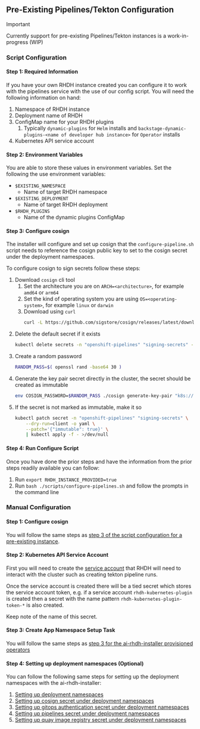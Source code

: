 ## Pre-Existing Pipelines/Tekton Configuration

> [!IMPORTANT] 
> Currently support for pre-existing Pipelines/Tekton instances is a work-in-progress (WIP)

### Script Configuration

#### Step 1: Required Information

If you have your own RHDH instance created you can configure it to work with the pipelines service with the use of our config script. You will need the following information on hand:

1. Namespace of RHDH instance
2. Deployment name of RHDH
3. ConfigMap name for your RHDH plugins
   1. Typically `dynamic-plugins` for `Helm` installs and `backstage-dynamic-plugins-<name of developer hub instance>` for `Operator` installs
4. Kubernetes API service account

#### Step 2: Environment Variables

You are able to store these values in environment variables. Set the following the use environment variables:
- `$EXISTING_NAMESPACE`
  - Name of target RHDH namespace
- `$EXISTING_DEPLOYMENT`
  - Name of target RHDH deployment
- `$RHDH_PLUGINS`
  - Name of the dynamic plugins ConfigMap

#### Step 3: Configure cosign

The installer will configure and set up cosign that the `configure-pipeline.sh` script needs to reference the cosign public key to set to the cosign secret under the deployment namespaces.

To configure cosign to sign secrets follow these steps:
1. Download `cosign` cli tool
    1. Set the architecture you are on `ARCH=<architecture>`, for example `amd64` or `arm64`
    2. Set the kind of operating system you are using `OS=<operating-system>`, for example `linux` or `darwin`
    3. Download using `curl`
        ```sh
        curl -L https://github.com/sigstore/cosign/releases/latest/download/cosign-$OS-$ARCH -o cosign && chmod +x cosign
        ```
2. Delete the default secret if it exists
    ```sh
    kubectl delete secrets -n "openshift-pipelines" "signing-secrets" --ignore-not-found=true
    ```
3. Create a random password
    ```sh
    RANDOM_PASS=$( openssl rand -base64 30 )
    ```
4. Generate the key pair secret directly in the cluster, the secret should be created as immutable
    ```sh
    env COSIGN_PASSWORD=$RANDOM_PASS ./cosign generate-key-pair "k8s://openshift-pipelines/signing-secrets" >/dev/null
    ```
5. If the secret is not marked as immutable, make it so
    ```sh
    kubectl patch secret -n "openshift-pipelines" "signing-secrets" \
        --dry-run=client -o yaml \
        --patch='{"immutable": true}' \
        | kubectl apply -f - >/dev/null
    ````


#### Step 4: Run Configure Script

Once you have done the prior steps and have the information from the prior steps readily available you can follow:

1. Run `export RHDH_INSTANCE_PROVIDED=true`
2. Run `bash ./scripts/configure-pipelines.sh` and follow the prompts in the command line

### Manual Configuration
<!-- TODO: Update these links since they are in separate files now -->
#### Step 1: Configure cosign

You will follow the same steps as [step 3 of the script configuration for a pre-existing instance](#step-3-configure-cosign).

#### Step 2: Kubernetes API Service Account
First you will need to create the [service account](../../chart/templates/k8s-serviceaccount.yaml)
that RHDH will need to interact with the cluster such as
creating tekton pipeline runs.

Once the service account is created there will be a tied secret which stores the service account token, e.g. if a service account `rhdh-kubernetes-plugin` is created then a secret with the name pattern `rhdh-kubernetes-plugin-token-*` is also created.

Keep note of the name of this secret.

#### Step 3: Create App Namespace Setup Task

You will follow the same steps as [step 3 for the ai-rhdh-installer provisioned operators](./INSTALLER-PROVISIONED.md#step-3-create-app-namespace-setup-task)

#### Step 4: Setting up deployment namespaces \(Optional\)

You can follow the following same steps for setting up the deployment namespaces with the ai-rhdh-installer:

1. [Setting up deployment namespaces](./INSTALLER-PROVISIONED.md#step-4-setting-up-deployment-namespaces-optional)
2. [Setting up cosign secret under deployment namespaces](./INSTALLER-PROVISIONED.md#step-5-setting-up-cosign-secret-under-deployment-namespaces-optional)
3. [Setting up gitops authentication secret under deployment namespaces](./INSTALLER-PROVISIONED.md#step-6-setting-up-gitops-authentication-secret-under-deployment-namespaces-optional)
4. [Setting up pipelines secret under deployment namespaces](./INSTALLER-PROVISIONED.md#step-7-setting-up-pipelines-secret-under-deployment-namespaces-optional)
5. [Setting up quay image registry secret under deployment namespaces](./INSTALLER-PROVISIONED.md#step-8-setting-up-quay-image-registry-secret-under-deployment-namespaces-optional)

